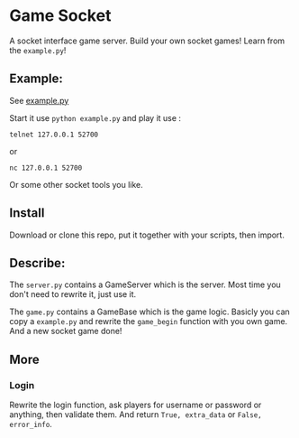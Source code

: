 # Game Socket

A socket interface game server. Build your own socket games! Learn from the `example.py`!

## Example:

See [example.py](./example.py)

Start it use `python example.py` and play it use :

`telnet 127.0.0.1 52700` 

or 

`nc 127.0.0.1 52700`

Or some other socket tools you like.


## Install

Download or clone this repo, put it together with your scripts, then import.

## Describe:

The `server.py` contains a GameServer which is the server. Most time you don't need to rewrite it, just use it.

The `game.py` contains a GameBase which is the game logic. Basicly you can copy a `example.py` and rewrite the `game_begin` function with you own game. And a new socket game done!

## More

### Login

Rewrite the login function, ask players for username or password or anything, then validate them. And return `True, extra_data` or `False, error_info`.
